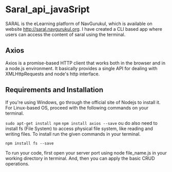 # Saral_api_javaSript
SARAL is the eLearning platform of NavGurukul, which is available on website http://saral.navgurukul.org. I have created a CLI based app where users can access the content of saral using the terminal.
## Axios
Axios is a promise-based HTTP client that works both in the browser and in a node.js environment. It basically provides a single API for dealing with XMLHttpRequests and node's http interface.
## Requirements and Installation
If you're using Windows, go through the official site of Nodejs to install it. For Linux-based OS, proceed with the following commands on your terminal.

``sudo apt-get install npm``
``npm install axios --save``
ou do also need to install fs (File System) to access physical file system, like reading and writing files. To install run the given commands in your terminal.

``npm install fs --save``

To run your code, first open your server port using node file_name.js in your working directory in terminal. And, then you can apply the basic CRUD operations.

